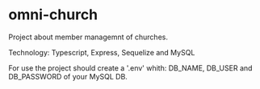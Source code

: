 # omni-church

Project about member managemnt of churches.

Technology: Typescript, Express, Sequelize and MySQL

For use the project should create a '.env' whith: 
DB_NAME, 
DB_USER 
and DB_PASSWORD of your MySQL DB.
